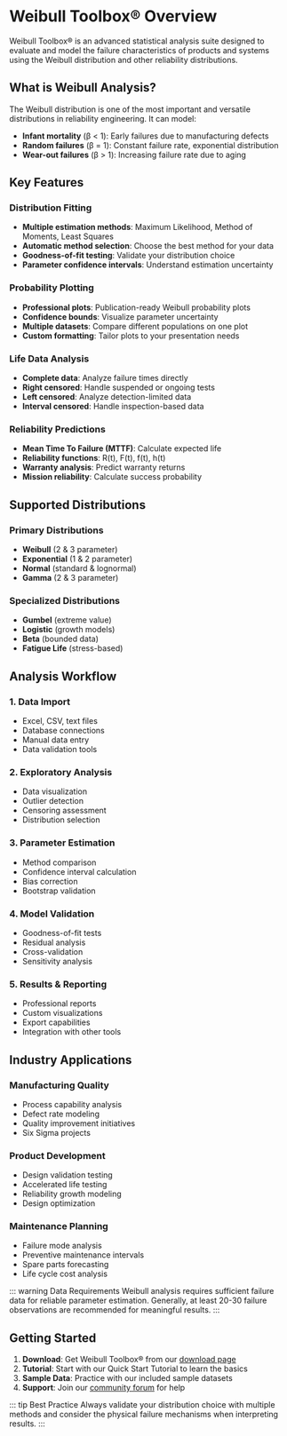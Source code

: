 # Weibull Toolbox® Overview

Weibull Toolbox® is an advanced statistical analysis suite designed to evaluate and model the failure characteristics of products and systems using the Weibull distribution and other reliability distributions.

## What is Weibull Analysis?

The Weibull distribution is one of the most important and versatile distributions in reliability engineering. It can model:

- **Infant mortality** (β < 1): Early failures due to manufacturing defects
- **Random failures** (β = 1): Constant failure rate, exponential distribution
- **Wear-out failures** (β > 1): Increasing failure rate due to aging

## Key Features

### Distribution Fitting
- **Multiple estimation methods**: Maximum Likelihood, Method of Moments, Least Squares
- **Automatic method selection**: Choose the best method for your data
- **Goodness-of-fit testing**: Validate your distribution choice
- **Parameter confidence intervals**: Understand estimation uncertainty

### Probability Plotting
- **Professional plots**: Publication-ready Weibull probability plots
- **Confidence bounds**: Visualize parameter uncertainty
- **Multiple datasets**: Compare different populations on one plot
- **Custom formatting**: Tailor plots to your presentation needs

### Life Data Analysis
- **Complete data**: Analyze failure times directly
- **Right censored**: Handle suspended or ongoing tests
- **Left censored**: Analyze detection-limited data
- **Interval censored**: Handle inspection-based data

### Reliability Predictions
- **Mean Time To Failure (MTTF)**: Calculate expected life
- **Reliability functions**: R(t), F(t), f(t), h(t)
- **Warranty analysis**: Predict warranty returns
- **Mission reliability**: Calculate success probability

## Supported Distributions

### Primary Distributions
- **Weibull** (2 & 3 parameter)
- **Exponential** (1 & 2 parameter)
- **Normal** (standard & lognormal)
- **Gamma** (2 & 3 parameter)

### Specialized Distributions
- **Gumbel** (extreme value)
- **Logistic** (growth models)
- **Beta** (bounded data)
- **Fatigue Life** (stress-based)

## Analysis Workflow

### 1. Data Import
- Excel, CSV, text files
- Database connections
- Manual data entry
- Data validation tools

### 2. Exploratory Analysis
- Data visualization
- Outlier detection
- Censoring assessment
- Distribution selection

### 3. Parameter Estimation
- Method comparison
- Confidence interval calculation
- Bias correction
- Bootstrap validation

### 4. Model Validation
- Goodness-of-fit tests
- Residual analysis
- Cross-validation
- Sensitivity analysis

### 5. Results & Reporting
- Professional reports
- Custom visualizations
- Export capabilities
- Integration with other tools

## Industry Applications

### Manufacturing Quality
- Process capability analysis
- Defect rate modeling
- Quality improvement initiatives
- Six Sigma projects

### Product Development
- Design validation testing
- Accelerated life testing
- Reliability growth modeling
- Design optimization

### Maintenance Planning
- Failure mode analysis
- Preventive maintenance intervals
- Spare parts forecasting
- Life cycle cost analysis

::: warning Data Requirements
Weibull analysis requires sufficient failure data for reliable parameter estimation. Generally, at least 20-30 failure observations are recommended for meaningful results.
:::

## Getting Started

1. **Download**: Get Weibull Toolbox® from our [download page](/download)
2. **Tutorial**: Start with our Quick Start Tutorial to learn the basics
3. **Sample Data**: Practice with our included sample datasets
4. **Support**: Join our [community forum](https://community.etoorerex.com) for help

::: tip Best Practice
Always validate your distribution choice with multiple methods and consider the physical failure mechanisms when interpreting results.
:::